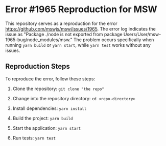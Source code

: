 # Error #1965 Reproduction for MSW

This repository serves as a reproduction for the error https://github.com/mswjs/msw/issues/1965. The error log indicates the issue as "Package ./node is not exported from package Users/User/msw-1965-bug/node_modules/msw." The problem occurs specifically when running `yarn build` or `yarn start`, while `yarn test` works without any issues.

## Reproduction Steps

To reproduce the error, follow these steps:

1. Clone the repository:
    `git clone "the repo"`

2. Change into the repository directory:
    `cd <repo-directory>`

3. Install dependencies:
    `yarn install`

4. Build the project:
    `yarn build`

5. Start the application:
    `yarn start`

6. Run tests:
    `yarn test`
